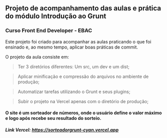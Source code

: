 ## Projeto de acompanhamento das aulas e prática do módulo Introdução ao Grunt
### Curso Front End Developer - EBAC 

Este projeto foi criado para acompanhar as aulas praticando o que foi ensinado e, ao mesmo tempo, aplicar boas práticas de commit.

O projeto da aula consiste em:

> Ter 3 diretórios diferentes: Um src, um dev e um dist;

> Aplicar minificação e compressão do arquivos no ambiente de produção;

> Automatizar tarefas utilizando o Grunt e seus plugins;

> Subir o projeto na Vercel apenas com o diretório de produção;

#### O site é um sorteador de números, onde o usuário define o valor máximo e logo após recebe seu resultado do sorteio.

##### Link Vercel: https://sorteadorgrunt-cyan.vercel.app
